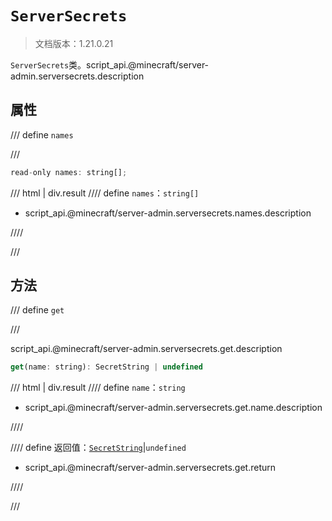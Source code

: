 # `ServerSecrets`

> 文档版本：1.21.0.21

`ServerSecrets`类。script_api.@minecraft/server-admin.serversecrets.description

## 属性

/// define
`names`


///

```js
read-only names: string[];
```

/// html | div.result
//// define
`names`：`string[]`

- script_api.@minecraft/server-admin.serversecrets.names.description


////

///


## 方法

/// define
`get`


///

script_api.@minecraft/server-admin.serversecrets.get.description

```js
get(name: string): SecretString | undefined
```

/// html | div.result
//// define
`name`：`string`

- script_api.@minecraft/server-admin.serversecrets.get.name.description


////

//// define
返回值：[`SecretString`](./secretstring.md)|`undefined`

- script_api.@minecraft/server-admin.serversecrets.get.return


////

///

